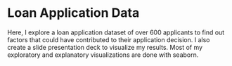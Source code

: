 # Loan Application Data
Here, I explore a loan application dataset of over 600 applicants to find out factors that could have contributed to their application decision. I also create a slide presentation deck to visualize my results. Most of my exploratory and explanatory visualizations are done with seaborn.
